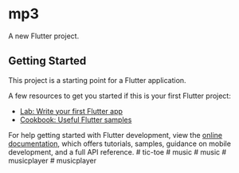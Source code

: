 # mp3

A new Flutter project.

## Getting Started

This project is a starting point for a Flutter application.

A few resources to get you started if this is your first Flutter project:

- [Lab: Write your first Flutter app](https://docs.flutter.dev/get-started/codelab)
- [Cookbook: Useful Flutter samples](https://docs.flutter.dev/cookbook)

For help getting started with Flutter development, view the
[online documentation](https://docs.flutter.dev/), which offers tutorials,
samples, guidance on mobile development, and a full API reference.
#   t i c - t o e  
 #   m u s i c  
 #   m u s i c  
 #   m u s i c p l a y e r  
 #   m u s i c p l a y e r  
 